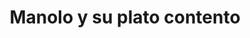 ---
title: "Manolo y su plato contento"
url: /toluca-estado-de-mexico/manolo-y-su-plato-contento/
shop: Allgemein
---